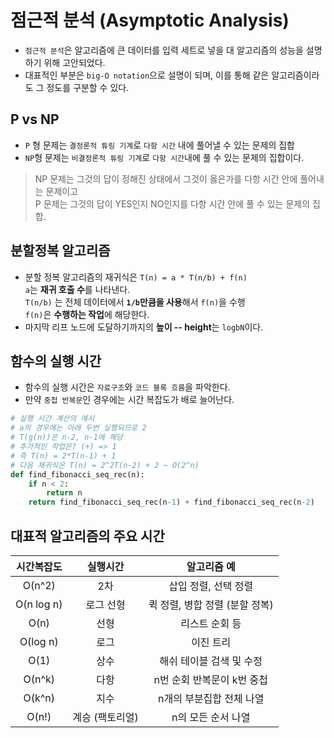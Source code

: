 # 점근적 분석 (Asymptotic Analysis)

* `점근적 분석`은 알고리즘에 큰 데이터를 입력 세트로 넣을 대 알고리즘의 성능을 설명하기 위해 고안되었다.
* 대표적인 부분은 `big-O notation`으로 설명이 되며, 이를 통해 같은 알고리즘이라도 그 정도를 구분할 수 있다.

## P vs NP

* `P` 형 문제는 `결정론적 튜링 기계`로 `다항 시간` 내에 풀어낼 수 있는 문제의 집합
* `NP`형 문제는 `비결정론적 튜링 기계`로 `다항 시간`내에 풀 수 있는 문제의 집합이다.
> NP 문제는 그것의 답이 정해진 상태에서 그것이 옳은가를 다항 시간 안에 풀어내는 문제이고     
> P 문제는 그것의 답이 YES인지 NO인지를 다항 시간 안에 풀 수 있는 문제의 집합.

## 분할정복 알고리즘
* 분할 정복 알고리즘의 재귀식은 `T(n) = a * T(n/b) + f(n)`    
  `a`는 **재귀 호출 수**를 나타낸다.    
  `T(n/b)` 는 전체 데이터에서 **`1/b`만큼을 사용**해서 `f(n)`을 수행    
  `f(n)`은 **수행하는 작업**에 해당한다.
* 마지막 리프 노드에 도달하기까지의 **높이 -- height**는 `logbN`이다.

## 함수의 실행 시간
* 함수의 실행 시간은 `자료구조`와 `코드 블록 흐름`을 파악한다. 
* 만약 `중첩 반복문`인 경우에는 시간 복잡도가 배로 늘어난다.

```python
# 실행 시간 계산의 예시
# a의 경우에는 아래 두번 실행되므로 2
# T(g(n))은 n-2, n-1에 해당
# 추가적인 작업은? (+) => 1
# 즉 T(n) = 2*T(n-1) + 1
# 다음 재귀식은 T(n) = 2^2T(n-2) + 2 ~ O(2^n)
def find_fibonacci_seq_rec(n):
    if n < 2: 
        return n
    return find_fibonacci_seq_rec(n-1) + find_fibonacci_seq_rec(n-2)
````

## 대표적 알고리즘의 주요 시간

|시간복잡도|실행시간|알고리즘 예|
|:---:|:---:|:---:|
|O(n^2)|2차|삽입 정렬, 선택 정렬|
|O(n log n)|로그 선형|퀵 정렬, 병합 정렬 (분할 정복)|
|O(n)|선형|리스트 순회 등|
|O(log n)|로그|이진 트리|
|O(1)|상수|해쉬 테이블 검색 및 수정|
|O(n^k)|다항|n번 순회 반복문이 k번 중첩|
|O(k^n)|지수|n개의 부분집합 전체 나열|
|O(n!)|계승 (팩토리얼)|n의 모든 순서 나열|
